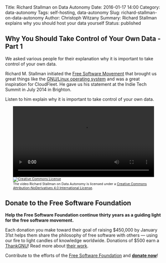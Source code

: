 Title: Richard Stallman on Data Autonomy
Date: 2016-01-17 14:00
Category: data-autonomy
Tags: self-hosting, data-autonomy
Slug: richard-stallman-on-data-autonomy
Author: Christoph Witzany
Summary: Richard Stallman explains why you should host your data yourself
Status: published

Why You Should Take Control of Your Own Data - Part 1
-----------------------------------------------------

We asked various people for their explanation why it is important to take
control of your own data.

Richard M. Stallman initiated the [Free Software Movement](http://www.fsf.org/)
that brought us great things like the [GNU/Linux operating system](http://gnu.org/gnu/linux-and-gnu.html)
and was a great inspiration for CloudFleet. He gave us his statement at the
Indie Tech Summit in July 2014 in Brighton.

Listen to him explain why it is important to take control of your
own data.

<div style="text-align: center;">
<video controls style="width: 90%">
  <source src="{filename}/video/richard-stallman.mp4" type="video/mp4">
  <source src="{filename}/video/richard-stallman.webm" type="video/webm">
  Your browser does not support the <code>video</code> element.
</video>
<span style="width: 90%; display: inline-block; text-align: left; font-size: 8pt">
<a rel="license" href="http://creativecommons.org/licenses/by-nd/4.0/">
  <img alt="Creative Commons License" style="border-width:0" src="https://i.creativecommons.org/l/by-nd/4.0/80x15.png" />
</a>
<br />
The video <span xmlns:dct="http://purl.org/dc/terms/" property="dct:title">Richard Stallman on Data Autonomy</span>
 is licensed under a
 <a rel="license" href="http://creativecommons.org/licenses/by-nd/4.0/">Creative Commons Attribution-NoDerivatives 4.0 International License</a>.

</span>
</div>

Donate to the Free Software Foundation
--------------------------------------

**Help the Free Software Foundation continue thirty years as a guiding light for
the free software movement.**

Each donation you make toward their goal of raising $450,000 by January 31st
helps them share the philosophy of free software with others — using our fire to
light  candles of knowledge worldwide. Donations of $500 earn a
[ThankGNU](http://www.gnu.org/thankgnus/thankgnus.en.html)! Read more about
[their work](https://www.fsf.org/appeal?pk_campaign=cloudfleet&pk_kwd=appeal).

Contribute to the efforts of the [Free Software Foundation](https://fsf.org) and
**[donate now](https://donate.fsf.org/?pk_campaign=cloudfleet&pk_kwd=donate)**!
